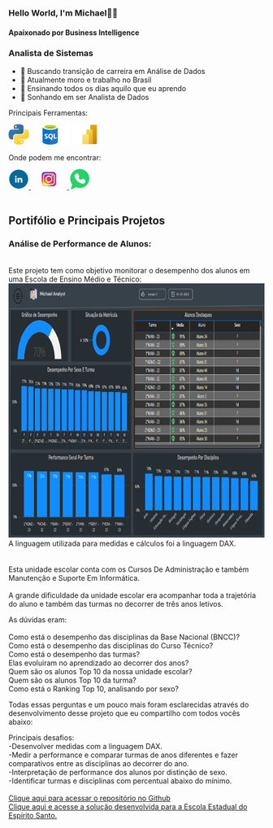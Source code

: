 ### Hello World, I'm Michael👋🏻
#### Apaixonado por Business Intelligence
### Analista de Sistemas

- 🔭 Buscando transição de carreira em Análise de Dados
- 🏡 Atualmente moro e trabalho no Brasil
- 🌱 Ensinando todos os dias aquilo que eu aprendo
- 💞️ Sonhando em ser Analista de Dados

Principais Ferramentas:

<div>
  <img height="40" widht="40" src="https://github.com/Michael-Lemos/DesempenhoEnsino/blob/main/Linguagens/Python.png">
  <img height="40" widht="40" src="https://github.com/Michael-Lemos/DesempenhoEnsino/blob/main/Linguagens/sql-logo.png">
  <img height="40" widht="40" src="https://github.com/Michael-Lemos/DesempenhoEnsino/blob/main/Linguagens/Microsoft-Power-BI-Logo.png">  
</div>

Onde podem me encontrar:
<div>
<a href="https://www.linkedin.com/in/michaell-lemos/">
  <img height="40" widht="40" src="https://github.com/Michael-Lemos/DesempenhoEnsino/blob/main/Socialicons/linkedin_icon-icons.com_59208.png">
  </a>
    <a href="https://www.instagram.com/michael_analyst/">
    <img height="40" widht="40" src="https://github.com/Michael-Lemos/DesempenhoEnsino/blob/main/Socialicons/74310-instagram-icons-media-computer-social-logo.png">
  </a>
  <a href="https://wa.me/5528999021663">
  <img height="40" widht="40" src="https://github.com/Michael-Lemos/DesempenhoEnsino/blob/main/Socialicons/whats.png">
  </a>
</div>

<br>

## Portifólio e Principais Projetos

### Análise de Performance de Alunos:
<br>
 Este projeto tem como objetivo monitorar o desempenho dos alunos em uma Escola de Ensino Médio e Técnico: <br>
<img height="500" widht="40" src="https://github.com/Michael-Lemos/DesempenhoEnsino/blob/main/Imagens/Painel.png?raw=true"> 
 <br> A linguagem utilizada para medidas e cálculos foi a linguagem DAX.<br> <br> 
 <br> Esta unidade escolar conta com os Cursos De Administração e também Manutenção e Suporte Em Informática. <br>
 <br> A grande dificuldade da unidade escolar era acompanhar toda a trajetória do aluno e também das turmas no decorrer de três anos letivos. <br>

 As dúvidas eram: <br>
<br>
Como está o desempenho das disciplinas da Base Nacional (BNCC)?<br>
Como está o desempenho das disciplinas do Curso Técnico?<br>
Como está o desempenho das turmas?<br>
Elas evoluiram no aprendizado ao decorrer dos anos?<br>
Quem são os alunos Top 10 da nossa unidade escolar?<br>
Quem são os alunos Top 10 da turma?<br>
Como está o Ranking Top 10, analisando por sexo?<br>

Todas essas perguntas e um pouco mais foram esclarecidas através do desenvolvimento desse projeto que eu compartilho com todos vocês abaixo:
 

 Principais desafios: <br>
 -Desenvolver medidas com a linguagem DAX.<br>
 -Medir a performance e comparar turmas de anos diferentes e fazer comparativos entre as disciplinas ao decorrer do ano.<br>
 -Interpretação de performance dos alunos por distinção de sexo.<br>
 -Identificar turmas e disciplinas com percentual abaixo do mínimo.
 <br>
 <br>
 <a href="https://github.com/Michael-Lemos/DesempenhoEnsino">
  Clique aqui para acessar o repositório no Github <br>
  </a>
   <a href="https://app.powerbi.com/view?r=eyJrIjoiY2UyMGIwMTctOWNkNi00ZDQ4LWFiYjgtZjJmY2RjMTZlN2FiIiwidCI6IjZmZDI1ZjQyLWM5NGYtNDJmNi04YjBjLTkxMGZlZmMwYWFkMSJ9">
  Clique aqui e acesse a solução desenvolvida para a Escola Estadual do Espírito Santo.


 
